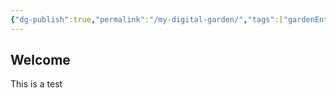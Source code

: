 ```yaml
---
{"dg-publish":true,"permalink":"/my-digital-garden/","tags":["gardenEntry"]}
---
```



## Welcome

This is a test